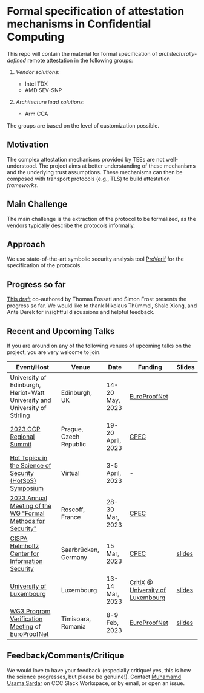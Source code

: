 # Formal specification of attestation mechanisms in Confidential Computing

This repo will contain the material for formal specification of _architecturally-defined_ remote attestation in the following groups: 

1. _Vendor solutions_: 
	- Intel TDX  
	- AMD SEV-SNP 

2. _Architecture lead solutions_: 
	- Arm CCA

The groups are based on the level of customization possible. 

## Motivation 
The complex attestation mechanisms provided by TEEs are not well-understood. The project aims at better understanding of these mechanisms and the underlying trust assumptions. These mechanisms can then be composed with transport protocols (e.g., TLS) to build attestation _frameworks_.

## Main Challenge
The main challenge is the extraction of the protocol to be formalized, as the vendors typically describe the protocols informally. 

## Approach 
We use state-of-the-art symbolic security analysis tool [ProVerif](https://ieeexplore.ieee.org/document/9833653) for the specification of the protocols. 

## Progress so far 
[This draft](https://www.researchgate.net/publication/367284929_SoK_Attestation_in_Confidential_Computing) co-authored by Thomas Fossati and Simon Frost presents the progress so far. We would like to thank Nikolaus Thümmel, Shale Xiong, and Ante Derek for insightful discussions and helpful feedback.

## Recent and Upcoming Talks
If you are around on any of the following venues of upcoming talks on the project, you are very welcome to join. 

| Event/Host | Venue | Date | Funding | Slides |
| --- | --- | --- | --- | --- |
| University of Edinburgh, Heriot-Watt University and University of Stirling | Edinburgh, UK | 14-20 May, 2023 | [EuroProofNet](https://europroofnet.github.io/) | |
| [2023 OCP Regional Summit](https://2023ocpregional.fnvirtual.app/) | Prague, Czech Republic | 19-20 April, 2023 | [CPEC](https://www.perspicuous-computing.science/) | |
| [Hot Topics in the Science of Security (HotSoS) Symposium](https://cps-vo.org/group/hotsos) | Virtual | 3-5 April, 2023 | - | |
| [2023 Annual Meeting of the WG "Formal Methods for Security"](https://gtmfs2023.sciencesconf.org/) | Roscoff, France | 28-30 Mar, 2023 | [CPEC](https://www.perspicuous-computing.science/) |  |
| [CISPA Helmholtz Center for Information Security](https://cispa.de/en) | Saarbrücken, Germany | 15 Mar, 2023| [CPEC](https://www.perspicuous-computing.science/) | [slides](https://www.researchgate.net/publication/369375426_20230315_Complete_Presentation_CISPA) |
| [University of Luxembourg](https://wwwen.uni.lu/) | Luxembourg | 13-14 Mar, 2023 | [CritiX](https://wwwfr.uni.lu/snt/research/critix) @ [University of Luxembourg](https://wwwen.uni.lu/)| [slides](https://www.researchgate.net/publication/369227453_Formal_Specification_and_Verification_of_Attestation_Mechanisms_in_Confidential_Computing) |
| [WG3 Program Verification Meeting](https://europroofnet.github.io/wg3-timisoara/) of [EuroProofNet](https://europroofnet.github.io/) | Timisoara, Romania | 8-9 Feb, 2023 | [EuroProofNet](https://europroofnet.github.io/) | [slides](https://www.researchgate.net/publication/368543273_Presentation_Tools_and_Techniques_for_Symbolic_Protocol_Verification) |

## Feedback/Comments/Critique
We would love to have your feedback (especially critique! yes, this is how the science progresses, but please be genuine!). Contact [Muhamamd Usama Sardar](https://tu-dresden.de/ing/informatik/sya/se/die-professur/beschaeftigte/muhammad-usama-sardar) on CCC Slack Workspace, or by email, or open an issue. 
